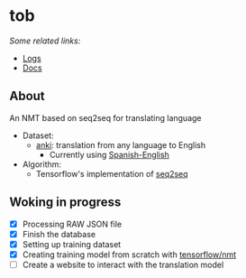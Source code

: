 # tob

_Some related links:_
- [Logs](LOGS.md)
- [Docs](docs)

## About
An NMT based on seq2seq for translating language
- Dataset:  
  * [anki](http://www.manythings.org/anki/): translation from any language to English
    - Currently using [Spanish-English](www.manythings.org/anki/spa-eng.zip)
- Algorithm:
  - Tensorflow's implementation of [seq2seq](https://github.com/tensorflow/nmt)

## Woking in progress

-   [x] Processing RAW JSON file
-   [x] Finish the database
-   [x] Setting up training dataset
-   [x] Creating training model from scratch with [tensorflow/nmt](https://github.com/tensorflow/nmt)
-   [ ] Create a website to interact with the translation model
